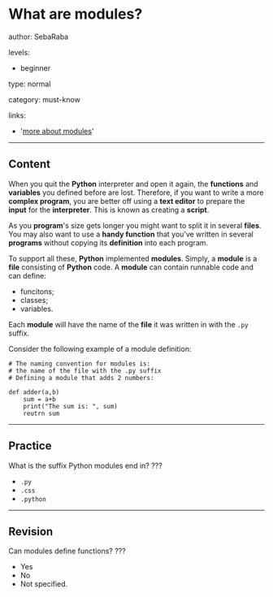 # What are modules?
author: SebaRaba

levels:

  - beginner

type: normal

category: must-know

links:

  - '[more about modules](https://docs.python.org/3/tutorial/modules.html)'

---
## Content

When you quit the **Python** interpreter and open it again, the **functions** and **variables** you defined before are lost. Therefore, if you want to write a more **complex program**, you are better off using a **text editor** to prepare the **input** for the **interpreter**. This is known as creating a **script**.

As you **program**'s size gets longer you might want to split it in several **files**. You may also want to use a **handy function** that you’ve written in several **programs** without copying its **definition** into each program.

To support all these, **Python** implemented **modules**. Simply, a **module** is a **file** consisting of **Python** code. A **module** can contain runnable code and can define:
- funcitons;
- classes;
- variables.

Each **module** will have the name of the **file** it was written in with the `.py` suffix.

Consider the following example of a module definition:

```
# The naming convention for modules is:
# the name of the file with the .py suffix
# Defining a module that adds 2 numbers:

def adder(a,b)
    sum = a+b
    print("The sum is: ", sum)
    reutrn sum
```

---
## Practice

What is the suffix Python modules end in?
???

* `.py`
* `.css`
* `.python`

---
## Revision

Can modules define functions?
???

* Yes
* No
* Not specified.
